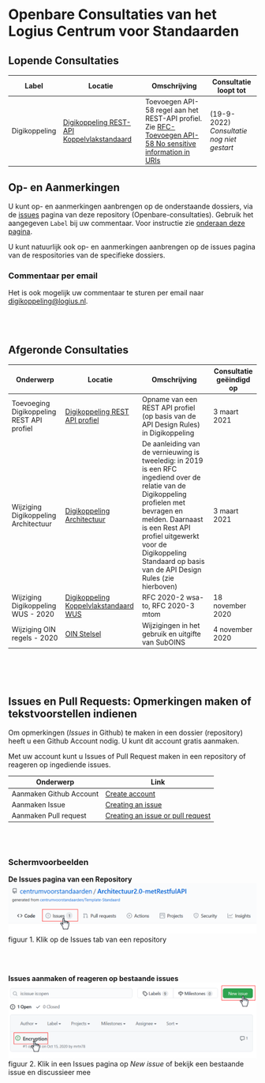# Openbare Consultaties van het Logius Centrum voor Standaarden

## Lopende Consultaties

|Label|Locatie|Omschrijving|Consultatie loopt tot|
|---|---|---|---|
|Digikoppeling|[Digikoppeling REST-API Koppelvlakstandaard](https://logius-standaarden.github.io/Publicatie-Preview/Digikoppeling-Koppelvlakstandaard-REST-API/Toevoegen-API-58/)| Toevoegen API-58 regel aan het REST-API profiel. <BR> Zie [RFC-Toevoegen API-58 No sensitive information in URIs ](https://github.com/Logius-standaarden/Digikoppeling-Koppelvlakstandaard-REST-API/issues/15)|(19-9-2022)<BR>_Consultatie nog niet gestart_|

<!-- (Op dit moment lopen er geen openbare consultaties  -->


## Op- en Aanmerkingen

U kunt op- en aanmerkingen aanbrengen op de onderstaande dossiers, via de [issues](https://github.com/Logius-standaarden/Openbare-Consultaties/issues) pagina van deze repository (Openbare-consultaties). Gebruik het aangegeven `Label` bij uw commentaar. Voor instructie zie [onderaan deze pagina](https://github.com/Logius-standaarden/Openbare-Consultaties#issues-en-pull-requests-opmerkingen-maken-of-tekstvoorstellen-indienen).

U kunt natuurlijk ook op- en aanmerkingen aanbrengen op de issues pagina van de respositories van de specifieke dossiers.
### Commentaar per email

Het is ook mogelijk uw commentaar te sturen per email naar digikoppeling@logius.nl.

<br>
<br>

## Afgeronde Consultaties

|Onderwerp|Locatie|Omschrijving|Consultatie geëindigd op|
|---|---|---|---|
|Toevoeging Digikoppeling REST API profiel|[Digikoppeling REST API profiel](https://github.com/centrumvoorstandaarden/DigikoppelingRestfulApiProfiel)| Opname van een REST API profiel (op basis van de API Design Rules) in Digikoppeling |3 maart 2021|
|Wijziging Digikoppeling Architectuur|[Digikoppeling Architectuur](https://github.com/centrumvoorstandaarden/Architectuur2.0-metRestfulAPI)| De aanleiding van de vernieuwing is tweeledig: in 2019 is een RFC ingediend over de relatie van de Digikoppeling profielen met bevragen en melden. Daarnaast is een Rest API profiel uitgewerkt voor de Digikoppeling Standaard op basis van de API Design Rules (zie hierboven)|3 maart 2021|
|Wijziging Digikoppeling WUS - 2020|[Digikoppeling Koppelvlakstandaard WUS](https://github.com/Logius-standaarden/Openbare-Consultaties/tree/master/20201007_Digikoppeling_WUS-gereed)|RFC 2020-2 wsa-to, RFC 2020-3 mtom| 18 november 2020|
|Wijziging OIN regels - 2020| [OIN Stelsel](https://github.com/Logius-standaarden/Openbare-Consultaties/tree/master/OIN%20Stelsel-consultatie-gereed) |Wijzigingen in het gebruik en uitgifte van SubOINS| 4 november 2020|

<br>
<br>
<br>

## Issues en Pull Requests: Opmerkingen maken of tekstvoorstellen indienen

Om opmerkingen (*Issues* in Github) te maken in een dossier (repository) heeft u een Github Account nodig. U kunt dit account gratis aanmaken.

Met uw account kunt u Issues of Pull Request maken in een repository of reageren op ingediende issues.

|Onderwerp|Link|  
|---|---|
|Aanmaken Github Account| [Create account](https://github.com/join?plan=free&ref_cta=Join%2520for%2520free&ref_loc=topcarousel&ref_page=%2Fpricing&source=pricing-card-free)|
|Aanmaken Issue| [Creating an issue](https://docs.github.com/en/free-pro-team@latest/github/managing-your-work-on-github/creating-an-issue)|
|Aanmaken Pull request| [Creating an issue or pull request](https://docs.github.com/en/free-pro-team@latest/desktop/contributing-and-collaborating-using-github-desktop/creating-an-issue-or-pull-request)|

<br>
<br>

### Schermvoorbeelden

**De Issues pagina van een Repository**
![Issue Pagina van een repository](media/goto_issues_example.png)
figuur 1. Klik op de Issues tab van een repository

<br>
<br>

**Issues aanmaken of reageren op bestaande issues**
![Aanmaken of bekijken issue](media/create_issues_example.png)
figuur 2. Klik in een Issues pagina op *New issue* of bekijk een bestaande issue en discussieer mee

